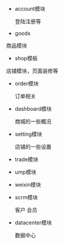 - account模块
  
  登陆注册等

- goods

 商品模块

- shop模板

 店铺模块，页面装修等


- order模块
    
    订单相关

- dashboard模块
    
    商城的一些概况
   
- setting模块
    
    店铺的一些设置

- trade模块

- ump模块

- weixin模块

- scrm模块

    客户
    会员

- datacenter模块
    
    数据中心

    